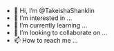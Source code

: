 - 👋 Hi, I’m @TakeishaShanklin
- 👀 I’m interested in ...
- 🌱 I’m currently learning ...
- 💞️ I’m looking to collaborate on ...
- 📫 How to reach me ...

<!---
TakeishaShanklin/TakeishaShanklin is a ✨ special ✨ repository because its `README.md` (this file) appears on your GitHub profile.
You can click the Preview link to take a look at your changes.
--->
